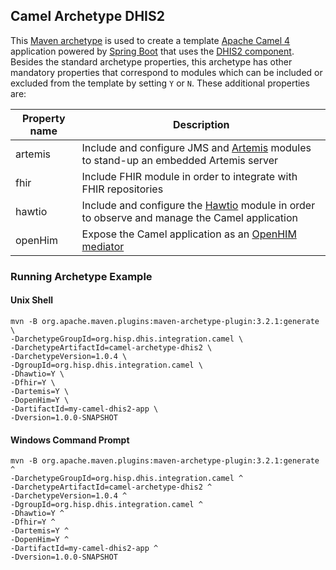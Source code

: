 ## Camel Archetype DHIS2

This [Maven archetype](https://maven.apache.org/guides/introduction/introduction-to-archetypes.html) is used to create a template [Apache Camel 4](https://camel.apache.org/) application powered by [Spring Boot](https://spring.io/projects/spring-boot/) that uses the [DHIS2 component](https://camel.apache.org/components/4.4.x/dhis2-component.html). Besides the standard archetype properties, this archetype has other mandatory properties that correspond to modules which can be included or excluded from the template by setting `Y` or `N`. These additional properties are:

| Property name | Description                                                                                                                             |
|---------------|-----------------------------------------------------------------------------------------------------------------------------------------|
| artemis       | Include and configure JMS and [Artemis](https://activemq.apache.org/components/artemis/) modules to stand-up an embedded Artemis server |
| fhir          | Include FHIR module in order to integrate with FHIR repositories                                                                        |
| hawtio        | Include and configure the [Hawtio](https://hawt.io/) module in order to observe and manage the Camel application                        |
| openHim       | Expose the Camel application as an [OpenHIM mediator](https://openhim.org/docs/configuration/mediators/)                                |

### Running Archetype Example

#### Unix Shell
```
mvn -B org.apache.maven.plugins:maven-archetype-plugin:3.2.1:generate \
-DarchetypeGroupId=org.hisp.dhis.integration.camel \
-DarchetypeArtifactId=camel-archetype-dhis2 \
-DarchetypeVersion=1.0.4 \
-DgroupId=org.hisp.dhis.integration.camel \
-Dhawtio=Y \
-Dfhir=Y \
-Dartemis=Y \
-DopenHim=Y \
-DartifactId=my-camel-dhis2-app \
-Dversion=1.0.0-SNAPSHOT
```

#### Windows Command Prompt
```
mvn -B org.apache.maven.plugins:maven-archetype-plugin:3.2.1:generate ^
-DarchetypeGroupId=org.hisp.dhis.integration.camel ^
-DarchetypeArtifactId=camel-archetype-dhis2 ^
-DarchetypeVersion=1.0.4 ^
-DgroupId=org.hisp.dhis.integration.camel ^
-Dhawtio=Y ^
-Dfhir=Y ^
-Dartemis=Y ^
-DopenHim=Y ^
-DartifactId=my-camel-dhis2-app ^
-Dversion=1.0.0-SNAPSHOT
```
